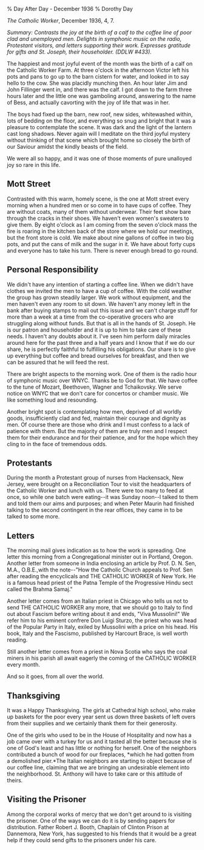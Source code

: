 % Day After Day - December 1936
% Dorothy Day

*The Catholic Worker*, December 1936, 4, 7.

*Summary: Contrasts the joy at the birth of a calf to the coffee line of
poor clad and unemployed men. Delights in symphonic music on the radio,
Protestant visitors, and letters supporting their work. Expresses
gratitude for gifts and St. Joseph, their householder. (DDLW \#433).*

The happiest and most joyful event of the month was the birth of a calf
on the Catholic Worker Farm. At three o'clock in the afternoon Victor
left his pots and pans to go up to the barn cistern for water, and
looked in to say hello to the cow. She was placidly munching then. An
hour later Jim and John Fillinger went in, and there was the calf. I got
down to the farm three hours later and the little one was gamboling
around, answering to the name of Bess, and actually cavorting with the
joy of life that was in her.

The boys had fixed up the barn, new roof, new sides, whitewashed within,
lots of bedding on the floor, and everything so snug and bright that it
was a pleasure to contemplate the scene. It was dark and the light of
the lantern cast long shadows. Never again will I meditate on the third
joyful mystery without thinking of that scene which brought home so
closely the birth of our Saviour amidst the kindly beasts of the field.

We were all so happy, and it was one of those moments of pure unalloyed
joy so rare in this life.

Mott Street
-----------

Contrasted with this warm, homely scene, is the one at Mott street every
morning when a hundred men or so come in to have cups of coffee. They
are without coats, many of them without underwear. Their feet show bare
through the cracks in their shoes. We haven't even women's sweaters to
give them. By eight o'clock as I am coming from the seven o'clock mass
the fire is roaring in the kitchen back of the store where we hold our
meetings, but the front store is cold. We make about nine gallons of
coffee in two big pots, and put the cans of milk and the sugar in it. We
have about forty cups and everyone has to take his turn. There is never
enough bread to go round.

Personal Responsibility
-----------------------

We didn't have any intention of starting a coffee line. When we didn't
have clothes we invited the men to have a cup of coffee. With the cold
weather the group has grown steadily larger. We work without equipment,
and the men haven't even any room to sit down. We haven't any money left
in the bank after buying stamps to mail out this issue and we can't
charge stuff for more than a week at a time from the co-operative
grocers who are struggling along without funds. But that is all in the
hands of St. Joseph. He is our patron and householder and it is up to
him to take care of these needs. I haven't any doubts about it. I've
seen him perform daily miracles around here for the past three and a
half years and I know that if we do our share, he is perfectly faithful
to fulfilling his obligations. Our share is to give up everything but
coffee and bread ourselves for breakfast, and then we can be assured
that he will feed the rest.

There are bright aspects to the morning work. One of them is the radio
hour of symphonic music over WNYC. Thanks be to God for that. We have
coffee to the tune of Mozart, Beethoven, Wagner and Tchaikovsky. We
serve notice on WNYC that we don't care for concertos or chamber music.
We like something loud and resounding.

Another bright spot is contemplating how men, deprived of all worldly
goods, insufficiently clad and fed, maintain their courage and dignity
as men. Of course there are those who drink and I must confess to a lack
of patience with them. But the majority of them are truly men and I
respect them for their endurance and for their patience, and for the
hope which they cling to in the face of tremendous odds.

Protestants
-----------

During the month a Protestant group of nurses from Hackensack, New
Jersey, were brought on a Reconciliation Tour to visit the headquarters
of the Catholic Worker and lunch with us. There were too many to feed at
once, so while one batch were eating--it was Sunday noon--I talked to
them and told them our aims and purposes; and when Peter Maurin had
finished talking to the second contingent in the rear offices, they came
in to be talked to some more.

Letters
-------

The morning mail gives indication as to how the work is spreading. One
letter this morning from a Congregational minister out in Portland,
Oregon. Another letter from someone in India enclosing an article by
Prof. D. N. Sen, M.A., O.B.E.,with the note--"How the Catholic Church
appeals to Prof. Sen after reading the encyclicals and THE CATHOLIC
WORKER of New York. He is a famous head priest of the Patna Temple of
the Progressive Hindu sect called the Brahma Samaj."

Another letter comes from an Italian priest in Chicago who tells us not
to send THE CATHOLIC WORKER any more, that we should go to Italy to find
out about Fascism before writing about it and ends, "Viva Mussolini!" We
refer him to his eminent confrere Don Luigi Sturzo, the priest who was
head of the Popular Party in Italy, exiled by Mussolini with a price on
his head. His book, Italy and the Fascismo, published by Harcourt Brace,
is well worth reading.

Still another letter comes from a priest in Nova Scotia who says the
coal miners in his parish all await eagerly the coming of the CATHOLIC
WORKER every month.

And so it goes, from all over the world.

Thanksgiving
------------

It was a Happy Thanksgiving. The girls at Cathedral high school, who
make up baskets for the poor every year sent us down three baskets of
left overs from their supplies and we certainly thank them for their
generosity.

One of the girls who used to be in the House of Hospitality and now has
a job came over with a turkey for us and it tasted all the better
because she is one of God's least and has little or nothing for herself.
One of the neighbors contributed a bunch of wood for our fireplaces,
*which he had gotten from a demolished pier.*The Italian neighbors are
starting to object because of our coffee line, claiming that we are
bringing an undesirable element into the neighborhood. St. Anthony will
have to take care or this attitude of theirs.

Visiting the Prisoner
---------------------

Among the corporal works of mercy that we don't get around to is
visiting the prisoner. One of the ways we can do it is by sending papers
for distribution. Father Robert J. Booth, Chaplain of Clinton Prison at
Dannemora, New York, has suggested to his friends that it would be a
great help if they could send gifts to the prisoners under his care.
